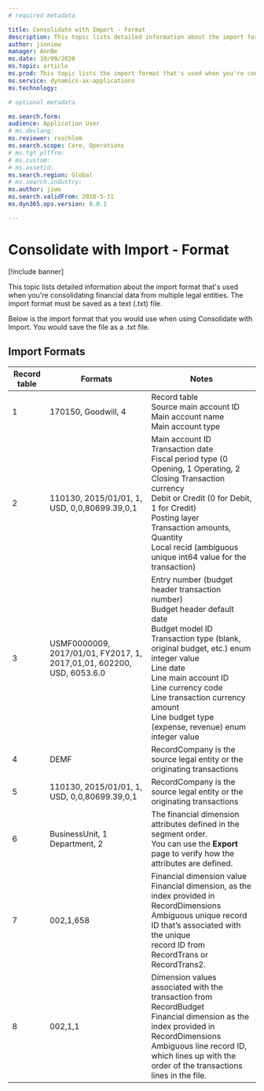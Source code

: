 ```yaml
---
# required metadata

title: Consolidate with Import - Format
description: This topic lists detailed information about the import format that's used when you're consolidating financial data from multiple legal entities. The import format must be saved as a text (.txt) file. 
author: jinniew
manager: AnnBe
ms.date: 10/09/2020
ms.topic: article
ms.prod: This topic lists the import format that's used when you're consolidating financial data from multiple legal entities.
ms.service: dynamics-ax-applications
ms.technology: 

# optional metadata

ms.search.form: 
audience: Application User
# ms.devlang: 
ms.reviewer: roschlom
ms.search.scope: Core, Operations
# ms.tgt_pltfrm: 
# ms.custom: 
# ms.assetid: 
ms.search.region: Global
# ms.search.industry: 
ms.author: jiwo
ms.search.validFrom: 2018-5-31
ms.dyn365.ops.version: 8.0.1

---
```


# Consolidate with Import - Format 

[!include banner] 

This topic lists detailed information about the import format that's used when you're consolidating financial data from multiple legal entities. The import format must be saved as a text (.txt) file. 

Below is the import format that you would use when using Consolidate with Import. You would save the file as a .txt file.

## Import Formats

|     Record table    	|     Formats                                                                    	|     Notes                                                                                                                                                                                                                                                                                                                                                                                                     	|
|---------------------	|--------------------------------------------------------------------------------	|---------------------------------------------------------------------------------------------------------------------------------------------------------------------------------------------------------------------------------------------------------------------------------------------------------------------------------------------------------------------------------------------------------------	|
|     1               	|     170150,   Goodwill, 4                                                      	|     Record table   <br>     Source main   account ID <br>     Main account   name <br>     Main account   type <br>                                                                                                                                                                                                                                                                                           	|
|     2               	|     110130,   2015/01/01, 1, USD, 0,0,80699.39,0,1                             	|     Main account   ID <br>     Transaction   date <br>     Fiscal period   type (0 Opening, 1 Operating, 2 Closing     Transaction   currency <br>     Debit or   Credit (0 for Debit, 1 for Credit) <br>     Posting layer   <br>     Transaction   amounts, Quantity <br>     Local recid   (ambiguous unique int64 value for the transaction) <br>                                                         	|
|     3               	|     USMF0000009,   2017/01/01, FY2017, 1, 2017,01,01, 602200, USD, 6053.6.0    	|     Entry number   (budget header transaction number) <br>     Budget header   default date <br>     Budget model   ID <br>     Transaction   type (blank, original budget, etc.) enum integer value <br>     Line date   <br>     Line main account   ID <br>     Line currency   code <br>     Line   transaction currency amount <br>     Line budget   type (expense, revenue) enum integer value <br>    	|
|     4               	|     DEMF                                                                       	|     RecordCompany   is the source legal entity or the originating transactions                                                                                                                                                                                                                                                                                                                                	|
|     5               	|     110130,   2015/01/01, 1, USD, 0,0,80699.39,0,1                             	|     RecordCompany   is the source legal entity or the originating transactions                                                                                                                                                                                                                                                                                                                                	|
|     6               	|     BusinessUnit,   1     Department, 2                                        	|     The financial   dimension attributes defined in the segment order. <br>You can use the   **Export** page to verify how the attributes are defined. <br>                                                                                                                                                                                                                                                   	|
|     7               	|     002,1,658                                                                  	|     Financial   dimension value <br>     Financial dimension,   as the index provided in RecordDimensions <br>     Ambiguous   unique record ID that’s associated with the unique <br> record ID from   RecordTrans or RecordTrans2. <br>                                                                                                                                                                     	|
|     8               	|     002,1,1                                                                    	|     Dimension   values associated with the transaction from RecordBudget <br>  Financial   dimension as the index provided in RecordDimensions <br>     Ambiguous   line record ID, which lines up with the order of the transactions lines in the file. <br>                                                                                                                                            	|


  
